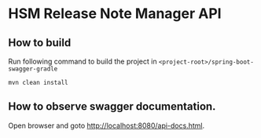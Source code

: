 # HSM Release Note Manager API

## How to build

Run following command to build the project in `<project-root>/spring-boot-swagger-gradle`

```shell
mvn clean install
```

## How to observe swagger documentation.

Open browser and goto [http://localhost:8080/api-docs.html](http://localhost:8080/api-docs.html). 